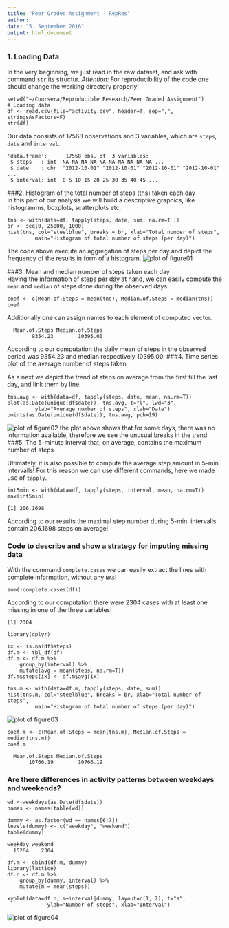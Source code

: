 ```yaml
---
title: "Peer Graded Assignment - RepRes"
author: 
date: "5. September 2016"
output: html_document
---
```



### 1. Loading Data

In the very beginning, we just read in the raw dataset, and ask with command  `str` its structur. 
*Attention:* For reproducibility of the code one should change the working directory properly!
```{r}
setwd("~/Coursera/Reproducible Research/Peer Graded Assignment")
# Loading data
df <- read.csv(file="activity.csv", header=T, sep=",", stringsAsFactors=F)
str(df)
```
Our data consists of 17568 observations and 3 variables, which are `steps`, `date` and `interval`. 
```{r}
'data.frame':      17568 obs. of  3 variables:
 $ steps   : int  NA NA NA NA NA NA NA NA NA NA ...
 $ date    : chr  "2012-10-01" "2012-10-01" "2012-10-01" "2012-10-01" ...
 $ interval: int  0 5 10 15 20 25 30 35 40 45 ...
```

###2. Histogram of the total number of steps (tns) taken each day  
In this part of our analysis we will build a descriptive graphics, like histogramms, boxplots, scatterplots etc.
```{r}
tns <- with(data=df, tapply(steps, date, sum, na.rm=T ))
br <- seq(0, 25000, 1000)
hist(tns, col="steelblue", breaks = br, xlab="Total number of steps",
		 main="Histogram of total number of steps (per day)")
```
The code above execute an aggregation of steps per day and depict the frequency of the results in form of a histogram.
![plot of figure01](figure01.bmp) 

###3. Mean and median number of steps taken each day  
Having the information of steps per day at hand, we can easily compute the `mean` and `median` of steps done during the observed days.
```{r}
coef <- c(Mean.of.Steps = mean(tns), Median.of.Steps = median(tns))
coef
```
Additionally one can assign names to each element of computed vector.
```{r}
  Mean.of.Steps Median.of.Steps 
        9354.23        10395.00
```
According to our computation the daily mean of steps in the observed period was 9354.23 and median respectively  10395.00.
###4. Time series plot of the average number of steps taken  

As a next we depict the trend of steps on average from the first till the last day, and link them by line.
```{r}
tns.avg <- with(data=df, tapply(steps, date, mean, na.rm=T))
plot(as.Date(unique(df$date)), tns.avg, t="l", lwd="3",
		 ylab="Average number of steps", xlab="Date")
points(as.Date(unique(df$date)), tns.avg, pch=19)
```
![plot of figure02](figure02.bmp) 
the plot above shows that for some days, there was no information available, therefore we see the unusual breaks in the trend.
###5. The 5-minute interval that, on average, contains the maximum number of steps  

Ultimately, it is also possible to compute the average step amount in 5-min. intervalls! For this reason we can use different commands, here we made use of `tapply`.
```{r}
int5min <- with(data=df, tapply(steps, interval, mean, na.rm=T))
max(int5min)
```
```{r}
[1] 206.1698
```
According to our results the maximal step number during 5-min. intervalls contain 206.1698 steps on average!
### Code to describe and show a strategy for imputing missing data
With the command `complete.cases` we can easily extract the lines with complete information, without any `NAs`!
```{r}
sum(!complete.cases(df))
```
According to our computation there were 2304 cases with at least one missing in one of the three variables!
```{r}
[1] 2304
```
```{r, results='hide'}
library(dplyr)
```

```{r}
ix <- is.na(df$steps)
df.m <- tbl_df(df)
df.m <- df.m %>% 
	group_by(interval) %>%
	mutate(avg = mean(steps, na.rm=T)) 
df.m$steps[ix] <- df.m$avg[ix]

tns.m <- with(data=df.m, tapply(steps, date, sum))
hist(tns.m, col="steelblue", breaks = br, xlab="Total number of steps",
		 main="Histogram of total number of steps (per day)")
```
![plot of figure03](figure03.bmp)  
```{r}
coef.m <- c(Mean.of.Steps = mean(tns.m), Median.of.Steps = median(tns.m))
coef.m
```
```{r}
  Mean.of.Steps Median.of.Steps 
       10766.19        10766.19 
```      
### Are there differences in activity patterns between weekdays and weekends?
```{r}
wd <-weekdays(as.Date(df$date))
names <- names(table(wd))

dummy <- as.factor(wd == names[6:7])
levels(dummy) <- c("weekday", "weekend")
table(dummy)
```
```{r}
weekday weekend 
  15264    2304 
```  
```{r}
df.m <- cbind(df.m, dummy) 
library(lattice)
df.n <- df.m %>%
	group_by(dummy, interval) %>%
	mutate(m = mean(steps))

xyplot(data=df.n, m~interval|dummy, layout=c(1, 2), t="s", 
			 ylab="Number of steps", xlab="Interval")
```
![plot of figure04](figure04.bmp) 
